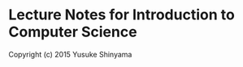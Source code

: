 Lecture Notes for Introduction to Computer Science
==================================================

Copyright (c) 2015 Yusuke Shinyama
